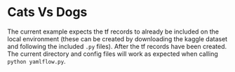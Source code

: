 # Cats Vs Dogs

The current example expects the tf records to already be included on the local environment (these can be created by downloading the kaggle dataset and following the included `.py` files). After the tf records have been created. The current directory and config files will work as expected when calling `python yamlflow.py`.
